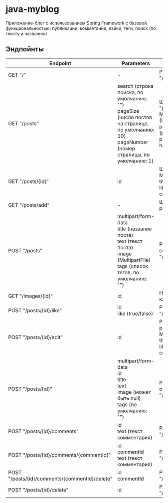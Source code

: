 # java-myblog

Приложение-блог с использованием Spring Framework с базовой функциональностью: публикации, комметании, лайки, теги, поиск (по тексту и названию)


## Эндпойнты

| **Endpoint** | **Parameters** | **Response** |
|--------------|----------------|--------------|
| GET "/" | - | Редирект на "/posts" |
| GET "/posts" | search (строка поиска, по умолчанию: "")<br>pageSize (число постов на странице, по умолчанию: 10)<br>pageNumber (номер страницы, по умолчанию: 1) | Шаблон "posts.html"<br>Модель: posts (List<Post>), search, paging (pageNumber, pageSize, hasNext, hasPrevious) |
| GET "/posts/{id}" | id | Шаблон "post.html"<br>Модель: post (id, title, text, imagePath, likesCount, comments) |
| GET "/posts/add" | - | Шаблон "add-post.html" |
| POST "/posts" | multipart/form-data<br>title (название поста)<br>text (текст поста)<br>image (MultipartFile)<br>tags (список тегов, по умолчанию: "") | Редирект на созданный "/posts/{id}" |
| GET "/images/{id}" | id | Набор байт картинки поста |
| POST "/posts/{id}/like" | id<br>like (true/false) | Редирект на "/posts/{id}" |
| POST "/posts/{id}/edit" | id | Редирект на "add-post.html"<br>Модель: post (id, title, text, imagePath, likesCount, comments) |
| POST "/posts/{id}" | multipart/form-data<br>id<br>title<br>text<br>image (может быть null)<br>tags (по умолчанию: "") | Редирект на отредактированный "/posts/{id}" |
| POST "/posts/{id}/comments" | id<br>text (текст комментария) | Редирект на "/posts/{id}" |
| POST "/posts/{id}/comments/{commentId}" | id<br>commentId<br>text (текст комментария) | Редирект на "/posts/{id}" |
| POST "/posts/{id}/comments/{commentId}/delete" | id<br>commentId | Редирект на "/posts/{id}" |
| POST "/posts/{id}/delete" | id | Редирект на "/posts" |
